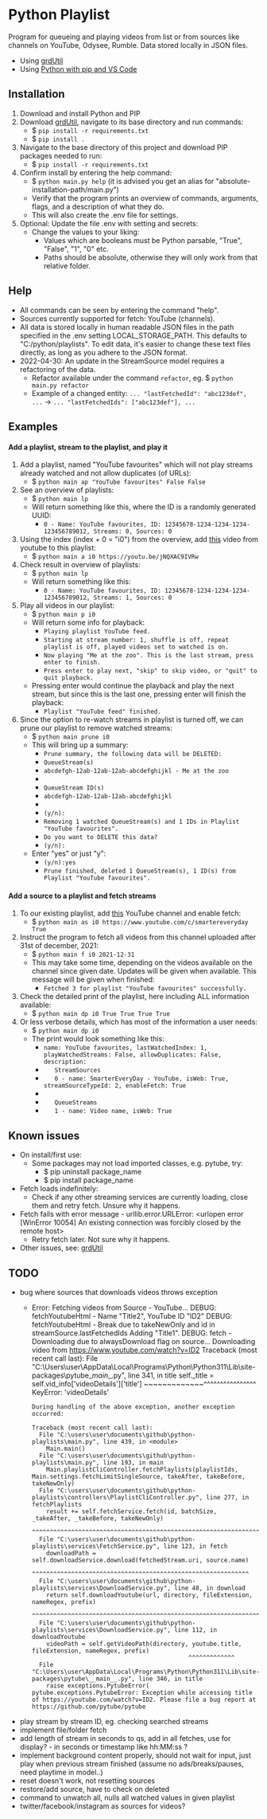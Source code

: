 # Python Playlist

Program for queueing and playing videos from list or from sources like channels on YouTube, Odysee, Rumble. Data stored locally in JSON files.

- Using [grdUtil](https://github.com/grdall/python-packages)
- Using [Python with pip and VS Code](https://github.com/grdall/shared-documentation/blob/main/python-pip-vscode.md)
     
## Installation

1. Download and install Python and PIP
1. Download [grdUtil](https://github.com/grdall/python-packages), navigate to its base directory and run commands:
    - $ `pip install -r requirements.txt`
    - $ `pip install .`
1. Navigate to the base directory of this project and download PIP packages needed to run:
    - $ `pip install -r requirements.txt`
1. Confirm install by entering the help command:
    - $ `python main.py help` (it is advised you get an alias for "absolute-installation-path/main.py")
    - Verify that the program prints an overview of commands, arguments, flags, and a description of what they do.
    - This will also create the .env file for settings.
1. Optional: Update the file .env with setting and secrets:
    - Change the values to your liking:
      - Values which are booleans must be Python parsable, "True", "False", "1", "0" etc.
      - Paths should be absolute, otherwise they will only work from that relative folder.

## Help

- All commands can be seen by entering the command "help".
- Sources currently supported for fetch: YouTube (channels).
- All data is stored locally in human readable JSON files in the path specified in the .env setting LOCAL_STORAGE_PATH. This defaults to "C:/python/playlists". To edit data, it's easier to change these text files directly, as long as you adhere to the JSON format.
- 2022-04-30: An update in the StreamSource model requires a refactoring of the data.
    - Refactor available under the command `refactor`, eg. $ `python main.py refactor`
    - Example of a changed entity: `... "lastFetchedId": "abc123def", ...` -> `... "lastFetchedIds": ["abc123def"], ...`

## Examples

#### Add a playlist, stream to the playlist, and play it

1. Add a playlist, named "YouTube favourites" which will not play streams already watched and not allow duplicates (of URLs):
    - $ `python main ap "YouTube favourites" False False`
1. See an overview of playlists:
    - $ `python main lp`
    - Will return something like this, where the ID is a randomly generated UUID:
      - `0 - Name: YouTube favourites, ID: 12345678-1234-1234-1234-123456789012, Streams: 0, Sources: 0`
1. Using the index (index + 0 = "i0") from the overview, add [this](https://youtu.be/jNQXAC9IVRw) video from youtube to this playlist:
    - $ `python main a i0 https://youtu.be/jNQXAC9IVRw`
1. Check result in overview of playlists:
    - $ `python main lp`
    - Will return something like this:
      - `0 - Name: YouTube favourites, ID: 12345678-1234-1234-1234-123456789012, Streams: 1, Sources: 0`
1. Play all videos in our playlist:
    - $ `python main p i0`
    - Will return some info for playback:
      - `Playing playlist YouTube feed.`
      - `Starting at stream number: 1, shuffle is off, repeat playlist is off, played videos set to watched is on.`
      - `Now playing "Me at the zoo". This is the last stream, press enter to finish.`
      - `Press enter to play next, "skip" to skip video, or "quit" to quit playback.`
    - Pressing enter would continue the playback and play the next stream, but since this is the last one, pressing enter will finish the playback:
      - `Playlist "YouTube feed" finished.` 
1. Since the option to re-watch streams in playlist is turned off, we can prune our playlist to remove watched streams:
    - $ `python main prune i0`
    - This will bring up a summary:
      - `Prune summary, the following data will be DELETED:`
      - `QueueStream(s)`
      - `abcdefgh-12ab-12ab-12ab-abcdefghijkl - Me at the zoo`
      - ` `
      - `QueueStream ID(s)`
      - `abcdefgh-12ab-12ab-12ab-abcdefghijkl`
      - ` `
      - `(y/n):`
      - `Removing 1 watched QueueStream(s) and 1 IDs in Playlist "YouTube favourites".`
      - `Do you want to DELETE this data?`
      - `(y/n):`
    - Enter "yes" or just "y":
      - `(y/n):yes`
      - `Prune finished, deleted 1 QueueStream(s), 1 ID(s) from Playlist "YouTube favourites".`

#### Add a source to a playlist and fetch streams

1. To our existing playlist, add [this](https://www.youtube.com/c/smartereveryday) YouTube channel and enable fetch:
    - $ `python main as i0 https://www.youtube.com/c/smartereveryday True`
1. Instruct the program to fetch all videos from this channel uploaded after 31st of december, 2021:
    - $ `python main f i0 2021-12-31`
    - This may take some time, depending on the videos available on the channel since given date. Updates will be given when available. This message will be given when finished:
      - `Fetched 3 for playlist "YouTube favourites" successfully.`
1. Check the detailed print of the playlist, here including ALL information available:
    - $ `python main dp i0 True True True True`
1. Or less verbose details, which has most of the information a user needs:
    - $ `python main dp i0`
    - The print would look something like this:
      - `name: YouTube favourites, lastWatchedIndex: 1, playWatchedStreams: False, allowDuplicates: False, description: `
      - `   StreamSources`
      - `   0 - name: SmarterEveryDay - YouTube, isWeb: True, streamSourceTypeId: 2, enableFetch: True`
      - `   `
      - `   QueueStreams`
      - `   1 - name: Video name, isWeb: True`

## Known issues

- On install/first use:
  - Some packages may not load imported classes, e.g. pytube, try: 
    - $ pip uninstall package_name
    - $ pip install package_name
- Fetch loads indefinitely:
  - Check if any other streaming services are currently loading, close them and retry fetch. Unsure why it happens.
- Fetch fails with error message - urllib.error.URLError: <urlopen error [WinError 10054] An existing connection was forcibly closed by the remote host>
  - Retry fetch later. Not sure why it happens.
- Other issues, see: [grdUtil](https://github.com/grdall/python-packages)

## TODO

- bug where sources that downloads videos throws exception
  - Error:
        Fetching videos from Source - YouTube...
        DEBUG: fetchYoutubeHtml - Name "Title2", YouTube ID "ID2"
        DEBUG: fetchYoutubeHtml - Break due to takeNewOnly and id in streamSource.lastFetchedIds
                Adding "Title1".
        DEBUG: fetch -  Downloading due to alwaysDownload flag on source...
        Downloading video from https://www.youtube.com/watch?v=ID2
        Traceback (most recent call last):
          File "C:\Users\user\AppData\Local\Programs\Python\Python311\Lib\site-packages\pytube\__main__.py", line 341, in title
            self._title = self.vid_info['videoDetails']['title']
                          ~~~~~~~~~~~~~^^^^^^^^^^^^^^^^
        KeyError: 'videoDetails'

        During handling of the above exception, another exception occurred:

        Traceback (most recent call last):
          File "C:\users\user\documents\github\python-playlists\main.py", line 439, in <module>
            Main.main()
          File "C:\users\user\documents\github\python-playlists\main.py", line 193, in main
            Main.playlistCliController.fetchPlaylists(playlistIds, Main.settings.fetchLimitSingleSource, takeAfter, takeBefore, takeNewOnly)
          File "C:\users\user\documents\github\python-playlists\controllers\PlaylistCliController.py", line 277, in fetchPlaylists
            result += self.fetchService.fetch(id, batchSize, _takeAfter, _takeBefore, takeNewOnly)
                      ^^^^^^^^^^^^^^^^^^^^^^^^^^^^^^^^^^^^^^^^^^^^^^^^^^^^^^^^^^^^^^^^^^^^^^^^^^^^
          File "C:\users\user\documents\github\python-playlists\services\FetchService.py", line 123, in fetch
            downloadPath = self.downloadService.download(fetchedStream.uri, source.name)
                          ^^^^^^^^^^^^^^^^^^^^^^^^^^^^^^^^^^^^^^^^^^^^^^^^^^^^^^^^^^^^^
          File "C:\users\user\documents\github\python-playlists\services\DownloadService.py", line 48, in download
            return self.downloadYoutube(url, directory, fileExtension, nameRegex, prefix)
                  ^^^^^^^^^^^^^^^^^^^^^^^^^^^^^^^^^^^^^^^^^^^^^^^^^^^^^^^^^^^^^^^^^^^^^^
          File "C:\users\user\documents\github\python-playlists\services\DownloadService.py", line 112, in downloadYoutube
            videoPath = self.getVideoPath(directory, youtube.title, fileExtension, nameRegex, prefix)
                                                    ^^^^^^^^^^^^^
          File "C:\Users\user\AppData\Local\Programs\Python\Python311\Lib\site-packages\pytube\__main__.py", line 346, in title
            raise exceptions.PytubeError(
        pytube.exceptions.PytubeError: Exception while accessing title of https://youtube.com/watch?v=ID2. Please file a bug report at https://github.com/pytube/pytube
 
- play stream by stream ID, eg. checking searched streams
- implement file/folder fetch
- add length of stream in seconds to qs, add in all fetches, use for display? - in seconds or timestamp like hh:MM:ss ?
- implement background content properly, should not wait for input, just play when previous stream finished (assume no ads/breaks/pauses, need playtime in model..)
- reset doesn't work, not resetting sources
- restore/add source, have to check on deleted
- command to unwatch all, nulls all watched values in given playlist
- twitter/facebook/instagram as sources for videos?